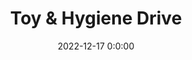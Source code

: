 ---
title: "Toy & Hygiene Drive"
order_number: 1
date: 2022-12-17 0:0:00
image: "/assets/images/toy-drive.jpeg"
---